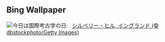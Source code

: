## Bing Wallpaper
![](https://www.bing.com/th?id=OHR.SilburyHill_JA-JP0577938785_UHD.jpg&w=1000)今日は国際考古学の日:&nbsp;&ensp;[シルベリー・ヒル, イングランド (© dbstockphoto/Getty Images)](https://www.bing.com/th?id=OHR.SilburyHill_JA-JP0577938785_UHD.jpg)
<br><br/>
